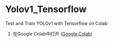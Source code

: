 # Yolov1_Tensorflow
Test and Train YOLOv1 with Tensorflow on Colab

1. 在Google Colab中打开
([Google Colab](https://colab.research.google.com/https://github.com/BITLiuYu/Yolov1_Tensorflow/yolov1_github.ipynb))
